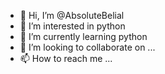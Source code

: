 - 👋 Hi, I’m @AbsoluteBelial
- 👀 I’m interested in python
- 🌱 I’m currently learning python
- 💞️ I’m looking to collaborate on ...
- 📫 How to reach me ...

<!---
AbsoluteBelial/AbsoluteBelial is a ✨ special ✨ repository because its `README.md` (this file) appears on your GitHub profile.
You can click the Preview link to take a look at your changes.
--->
